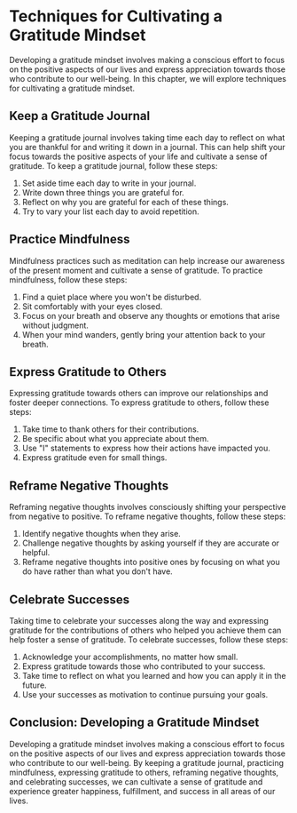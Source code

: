 Techniques for Cultivating a Gratitude Mindset
=========================================================================================

Developing a gratitude mindset involves making a conscious effort to focus on the positive aspects of our lives and express appreciation towards those who contribute to our well-being. In this chapter, we will explore techniques for cultivating a gratitude mindset.

Keep a Gratitude Journal
------------------------

Keeping a gratitude journal involves taking time each day to reflect on what you are thankful for and writing it down in a journal. This can help shift your focus towards the positive aspects of your life and cultivate a sense of gratitude. To keep a gratitude journal, follow these steps:

1. Set aside time each day to write in your journal.
2. Write down three things you are grateful for.
3. Reflect on why you are grateful for each of these things.
4. Try to vary your list each day to avoid repetition.

Practice Mindfulness
--------------------

Mindfulness practices such as meditation can help increase our awareness of the present moment and cultivate a sense of gratitude. To practice mindfulness, follow these steps:

1. Find a quiet place where you won't be disturbed.
2. Sit comfortably with your eyes closed.
3. Focus on your breath and observe any thoughts or emotions that arise without judgment.
4. When your mind wanders, gently bring your attention back to your breath.

Express Gratitude to Others
---------------------------

Expressing gratitude towards others can improve our relationships and foster deeper connections. To express gratitude to others, follow these steps:

1. Take time to thank others for their contributions.
2. Be specific about what you appreciate about them.
3. Use "I" statements to express how their actions have impacted you.
4. Express gratitude even for small things.

Reframe Negative Thoughts
-------------------------

Reframing negative thoughts involves consciously shifting your perspective from negative to positive. To reframe negative thoughts, follow these steps:

1. Identify negative thoughts when they arise.
2. Challenge negative thoughts by asking yourself if they are accurate or helpful.
3. Reframe negative thoughts into positive ones by focusing on what you do have rather than what you don't have.

Celebrate Successes
-------------------

Taking time to celebrate your successes along the way and expressing gratitude for the contributions of others who helped you achieve them can help foster a sense of gratitude. To celebrate successes, follow these steps:

1. Acknowledge your accomplishments, no matter how small.
2. Express gratitude towards those who contributed to your success.
3. Take time to reflect on what you learned and how you can apply it in the future.
4. Use your successes as motivation to continue pursuing your goals.

Conclusion: Developing a Gratitude Mindset
------------------------------------------

Developing a gratitude mindset involves making a conscious effort to focus on the positive aspects of our lives and express appreciation towards those who contribute to our well-being. By keeping a gratitude journal, practicing mindfulness, expressing gratitude to others, reframing negative thoughts, and celebrating successes, we can cultivate a sense of gratitude and experience greater happiness, fulfillment, and success in all areas of our lives.


